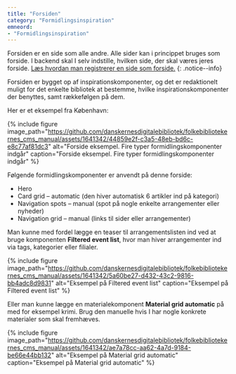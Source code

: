 ```yaml
---
title: "Forsiden"
category: "Formidlingsinspiration"
emneord:
- "Formidlingsinspiration"
---
```

Forsiden er en side som alle andre. Alle sider kan i princippet bruges som forside. I backend skal I selv indstille, hvilken side, der skal væres jeres forside. [Læs hvordan man registrerer en side som forside.](https://www.folkebibliotekernescms.dk/main/startopsaetning/faste-sider-og-forside/)
{: .notice--info}

Forsiden er bygget op af inspirationskomponenter, og det er redaktionelt muligt for det enkelte bibliotek at bestemme, hvilke inspirationskomponenter der benyttes, samt rækkefølgen på dem.

Her er et eksempel fra København:

{% include figure image_path="https://github.com/danskernesdigitalebibliotek/folkebibliotekernes_cms_manual/assets/1641342/44859e2f-c3a5-48eb-bd6c-e8c77af81dc3" alt="Forside eksempel. Fire typer formidlingskomponenter indgår" caption="Forside eksempel. Fire typer formidlingskomponenter indgår" %}

Følgende formidlingskomponenter er anvendt på denne forside:
-	Hero
-	Card grid – automatic (den hiver automatisk 6 artikler ind på kategori)
-	Navigation spots – manual (spot på nogle enkelte arrangementer eller nyheder)
-	Navigation grid – manual (links til sider eller arrangementer)

Man kunne med fordel lægge en teaser til arrangementslisten ind ved at bruge komponenten **Filtered event list**, hvor man hiver arrangementer ind via tags, kategorier eller filialer.

{% include figure image_path="https://github.com/danskernesdigitalebibliotek/folkebibliotekernes_cms_manual/assets/1641342/5a60be27-d432-43c2-9816-bb4adc8d9831" alt="Eksempel på Filtered event list" caption="Eksempel på Filtered event list" %}

Eller man kunne lægge en materialekomponent **Material grid automatic** på med for eksempel krimi.
Brug den manuelle hvis I har nogle konkrete materialer som skal fremhæves.

{% include figure image_path="https://github.com/danskernesdigitalebibliotek/folkebibliotekernes_cms_manual/assets/1641342/ae7a78cc-aa62-4a7d-9184-be66e44bb132" alt="Eksempel på Material grid automatic" caption="Eksempel på Material grid automatic" %}



